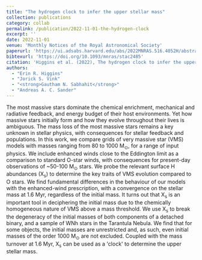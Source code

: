 ```yaml
---
title: "The hydrogen clock to infer the upper stellar mass"
collection: publications
category: collab
permalink: /publication/2022-11-01-the-hydrogen-clock
excerpt: ''
date: 2022-11-01
venue: 'Monthly Notices of the Royal Astronomical Society'
paperurl: 'https://ui.adsabs.harvard.edu/abs/2022MNRAS.516.4052H/abstract'
bibtexurl: 'https://doi.org/10.1093/mnras/stac2485'
citation: 'Higgins et al. (2022), The hydrogen clock to infer the upper stellar mass, MNRAS'
authors:
  - "Erin R. Higgins"
  - "Jorick S. Vink"
  - "<strong>Gautham N. Sabhahit</strong>"
  - "Andreas A. C. Sander"
---
```

The most massive stars dominate the chemical enrichment, mechanical and radiative feedback, and energy budget of their host environments. Yet how massive stars initially form and how they evolve throughout their lives is ambiguous. The mass loss of the most massive stars remains a key unknown in stellar physics, with consequences for stellar feedback and populations. In this work, we compare grids of very massive star (VMS) models with masses ranging from 80 to 1000 M<SUB>⊙</SUB>, for a range of input physics. We include enhanced winds close to the Eddington limit as a comparison to standard O-star winds, with consequences for present-day observations of ~50-100 M<SUB>⊙</SUB> stars. We probe the relevant surface H abundances (X<SUB>s</SUB>) to determine the key traits of VMS evolution compared to O stars. We find fundamental differences in the behaviour of our models with the enhanced-wind prescription, with a convergence on the stellar mass at 1.6 Myr, regardless of the initial mass. It turns out that X<SUB>s</SUB> is an important tool in deciphering the initial mass due to the chemically homogeneous nature of VMS above a mass threshold. We use X<SUB>s</SUB> to break the degeneracy of the initial masses of both components of a detached binary, and a sample of WNh stars in the Tarantula Nebula. We find that for some objects, the initial masses are unrestricted and, as such, even initial masses of the order 1000 M<SUB>⊙</SUB> are not excluded. Coupled with the mass turnover at 1.6 Myr, X<SUB>s</SUB> can be used as a 'clock' to determine the upper stellar mass.
